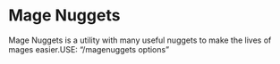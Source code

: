 # Mage Nuggets

Mage Nuggets is a utility with many useful nuggets to make the lives of mages easier.USE: “/magenuggets options”
